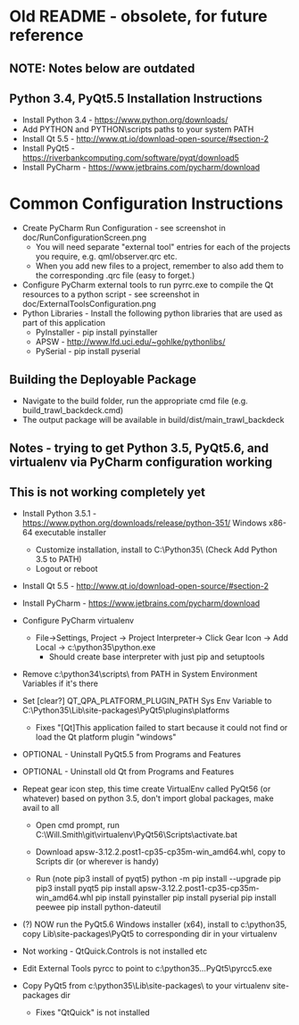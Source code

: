 # Old README - obsolete, for future reference



## NOTE: Notes below are outdated

## Python 3.4, PyQt5.5 Installation Instructions

- Install Python 3.4 - https://www.python.org/downloads/
- Add PYTHON and PYTHON\scripts paths to your system PATH
- Install Qt 5.5 - http://www.qt.io/download-open-source/#section-2
- Install PyQt5 - https://riverbankcomputing.com/software/pyqt/download5
- Install PyCharm - https://www.jetbrains.com/pycharm/download

# Common Configuration Instructions
- Create PyCharm Run Configuration - see screenshot in doc/RunConfigurationScreen.png
  - You will need separate "external tool" entries for each of the projects you require, e.g. qml/observer.qrc etc.
  - When you add new files to a project, remember to also add them to the corresponding .qrc file (easy to forget.)
- Configure PyCharm external tools to run pyrrc.exe to compile the Qt resources to a python script - see screenshot in doc/ExternalToolsConfiguration.png
- Python Libraries - Install the following python libraries that are used as part of this application
    - PyInstaller - pip install pyinstaller
    - APSW - http://www.lfd.uci.edu/~gohlke/pythonlibs/
    - PySerial - pip install pyserial

## Building the Deployable Package
- Navigate to the build folder, run the appropriate cmd file (e.g. build_trawl_backdeck.cmd)
- The output package will be available in build/dist/main_trawl_backdeck


## Notes - trying to get Python 3.5, PyQt5.6, and virtualenv via PyCharm configuration working
## This is not working completely yet
- Install Python 3.5.1 - https://www.python.org/downloads/release/python-351/ Windows x86-64 executable installer
   - Customize installation, install to C:\Python35\ (Check Add Python 3.5 to PATH)
   - Logout or reboot
- Install Qt 5.5 - http://www.qt.io/download-open-source/#section-2
- Install PyCharm - https://www.jetbrains.com/pycharm/download
- Configure PyCharm virtualenv
   - File->Settings, Project -> Project Interpreter-> Click Gear Icon -> Add Local -> c:\python35\python.exe
     - Should create base interpreter with just pip and setuptools
- Remove c:\python34\scripts\ from PATH in System Environment Variables if it's there
- Set [clear?] QT_QPA_PLATFORM_PLUGIN_PATH Sys Env Variable to C:\Python35\Lib\site-packages\PyQt5\plugins\platforms
    - Fixes "[Qt]This application failed to start because it could not find or load the Qt platform plugin "windows" 
- OPTIONAL - Uninstall PyQt5.5 from Programs and Features
- OPTIONAL - Uninstall old Qt from Programs and Features

- Repeat gear icon step, this time create VirtualEnv called PyQt56 (or whatever) 
  based on python 3.5, don't import global packages, make avail to all
  - Open cmd prompt, run C:\Will.Smith\git\virtualenv\PyQt56\Scripts\activate.bat
  
  - Download apsw-3.12.2.post1-cp35-cp35m-win_amd64.whl, copy to Scripts dir (or wherever is handy)
  - Run (note pip3 install of pyqt5)
python -m pip install --upgrade pip
pip3 install pyqt5
pip install apsw-3.12.2.post1-cp35-cp35m-win_amd64.whl
pip install pyinstaller
pip install pyserial
pip install peewee
pip install python-dateutil

- (?) NOW run the PyQt5.6 Windows installer (x64), install to c:\python35, copy Lib\site-packages\PyQt5 to
  corresponding dir in your virtualenv

- Not working - QtQuick.Controls is not installed etc

- Edit External Tools pyrcc to point to c:\python35\...PyQt5\pyrcc5.exe

- Copy PyQt5 from c:\python35\Lib\site-packages\ to your virtualenv site-packages dir
  - Fixes "QtQuick" is not installed


